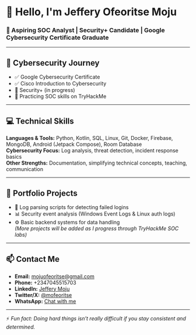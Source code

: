 # 👋 Hello, I'm Jeffery Ofeoritse Moju  
### 🎯 Aspiring SOC Analyst | Security+ Candidate | Google Cybersecurity Certificate Graduate  

---

## 🔐 Cybersecurity Journey  
- ✅ Google Cybersecurity Certificate  
- ✅ Cisco Introduction to Cybersecurity  
- 🎯 Security+ (in progress)  
- 🔬 Practicing SOC skills on TryHackMe  

---

## 💻 Technical Skills  
**Languages & Tools:** Python, Kotlin, SQL, Linux, Git, Docker, Firebase, MongoDB, Android (Jetpack Compose), Room Database  
**Cybersecurity Focus:** Log analysis, threat detection, incident response basics  
**Other Strengths:** Documentation, simplifying technical concepts, teaching, communication  

---

## 📂 Portfolio Projects  
- 🔎 Log parsing scripts for detecting failed logins  
- 📊 Security event analysis (Windows Event Logs & Linux auth logs)  
- ⚙️ Basic backend systems for data handling  
*(More projects will be added as I progress through TryHackMe SOC labs)*  

---

## 📫 Contact Me  
- **Email:** mojuofeoritse@gmail.com  
- **Phone:** +2347045515703  
- **LinkedIn:** [Jeffery Moju](https://www.linkedin.com/in/moju-jeffrey-5b7338253)  
- **Twitter/X:** [@mofeoritse](https://twitter.com/mofeoritse)  
- **WhatsApp:** [Chat with me](https://wa.me/+2347045515703)  

---

⚡ *Fun fact: Doing hard things isn’t really difficult if you stay consistent and determined.*

